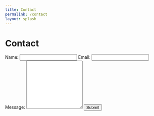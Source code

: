 ```yaml
---
title: Contact
permalink: /contact
layout: splash
---
```



<form action="https://formspree.io/f/mwkwjapq" method="POST">
    <h1>Contact</h1>
    <label for="Name">Name:</label>
    <input type="text" name="Name" />
    <label for="_replyto">Email:</label>
    <input type="email" name="_replyto" />
    <label for="message">Message:</label>
    <textarea name="message" rows="10"></textarea>
    <button type="submit" class="btn btn--primary">Submit</button>
</form>
